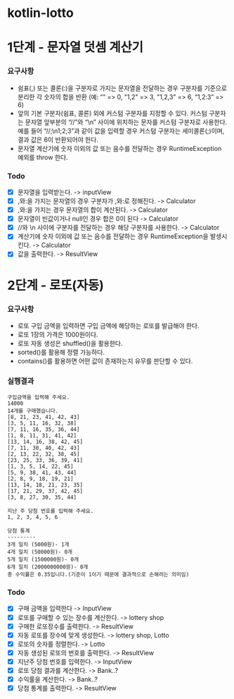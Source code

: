 # kotlin-lotto

# 1단계 - 문자열 덧셈 계산기

### 요구사항

* 쉼표(,) 또는 콜론(:)을 구분자로 가지는 문자열을 전달하는 경우 구분자를 기준으로 분리한 각 숫자의 합을 반환 (예: “” => 0, "1,2" => 3, "1,2,3" => 6, “1,2:3” => 6)
* 앞의 기본 구분자(쉼표, 콜론) 외에 커스텀 구분자를 지정할 수 있다. 커스텀 구분자는 문자열 앞부분의 “//”와 “\n” 사이에 위치하는 문자를 커스텀 구분자로 사용한다. 예를 들어 “//;\n1;2;3”과 같이 값을 입력할 경우 커스텀 구분자는 세미콜론(;)이며, 결과 값은 6이 반환되어야 한다.
* 문자열 계산기에 숫자 이외의 값 또는 음수를 전달하는 경우 RuntimeException 예외를 throw 한다.

### Todo

- [x] 문자열을 입력받는다. -> inputView
- [x] ,와:을 가지는 문자열의 경우 구분자가 ,와:로 정해진다. -> Calculator
- [x] ,와:을 가지는 경우 문자열의 합이 계산된다. -> Calculator
- [x] 문자열이 빈값이거나 null인 경우 합은 0이 된다 -> Calculator
- [x] //와 \n 사이에 구분자를 전달하는 경우 해당 구분자를 사용한다. -> Calculator
- [x] 계산기에 숫자 이외에 값 또는 음수를 전달하는 경우 RuntimeException을 발생시킨다. -> Calculator
- [x] 값을 출력한다. -> ResultView

# 2단계 - 로또(자동)

### 요구사항

* 로또 구입 금액을 입력하면 구입 금액에 해당하는 로또를 발급해야 한다.
* 로또 1장의 가격은 1000원이다.
* 로또 자동 생성은 shuffled()을 활용한다.
* sorted()를 활용해 정렬 가능하다.
* contains()를 활용하면 어떤 값이 존재하는지 유무를 판단할 수 있다.

### 실행결과
```
구입금액을 입력해 주세요.
14000
14개를 구매했습니다.
[8, 21, 23, 41, 42, 43]
[3, 5, 11, 16, 32, 38]
[7, 11, 16, 35, 36, 44]
[1, 8, 11, 31, 41, 42]
[13, 14, 16, 38, 42, 45]
[7, 11, 30, 40, 42, 43]
[2, 13, 22, 32, 38, 45]
[23, 25, 33, 36, 39, 41]
[1, 3, 5, 14, 22, 45]
[5, 9, 38, 41, 43, 44]
[2, 8, 9, 18, 19, 21]
[13, 14, 18, 21, 23, 35]
[17, 21, 29, 37, 42, 45]
[3, 8, 27, 30, 35, 44]

지난 주 당첨 번호를 입력해 주세요.
1, 2, 3, 4, 5, 6

당첨 통계
---------
3개 일치 (5000원)- 1개
4개 일치 (50000원)- 0개
5개 일치 (1500000원)- 0개
6개 일치 (2000000000원)- 0개
총 수익률은 0.35입니다.(기준이 1이기 때문에 결과적으로 손해라는 의미임)
```


### Todo

- [x] 구매 금액을 입력한다 -> InputView
- [x] 로또를 구매할 수 있는 장수를 계산한다. -> lottery shop
- [x] 구매한 로또장수를 출력한다. -> ResultView
- [x] 자동 로또를 장수에 맞게 생성한다. -> lottery shop, Lotto
- [x] 로또의 숫자를 정렬한다. -> Lotto
- [x] 자동 생성된 로또의 번호를 출력한다. -> ResultView
- [x] 지난주 당첨 번호를 입력한다. -> InputView
- [x] 로또 당첨 결과를 계산한다. -> Bank..?
- [x] 수익률을 계산한다. -> Bank..?
- [x] 당첨 통계를 출력한다. -> ResultView